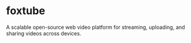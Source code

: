 # foxtube
A scalable open-source web video platform for streaming, uploading, and sharing videos across devices.
